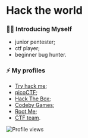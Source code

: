 # Hack the world
### 👨‍💻 Introducing Myself
- junior pentester;
- ctf player;
- beginner bug hunter.

### ⚡ My profiles
- [Try hack me](https://tryhackme.com/p/EvtDanya);
- [picoCTF](https://play.picoctf.org/users/d3f3nd3r);
- [Hack The Box](https://app.hackthebox.com/users/1167901);
- [Codeby Games](https://codeby.games/users/d00mR34p3r);
- [Root Me](https://www.root-me.org/d00m_r34p3r);
- [CTF team](https://ctftime.org/team/186802).

![Profile views](https://profile-counter.glitch.me/EvtDanya/count.svg)
<!--
**EvtDanya/EvtDanya** is a ✨ _special_ ✨ repository because its `README.md` (this file) appears on your GitHub profile.

Here are some ideas to get you started:

- 🔭 I’m currently working on ...
- 🌱 I’m currently learning ...
- 👯 I’m looking to collaborate on ...
- 🤔 I’m looking for help with ...
- 💬 Ask me about ...
- 📫 How to reach me: ...
- 😄 Pronouns: ...
- ⚡ Fun fact: ...
-->
